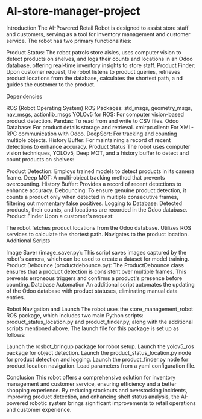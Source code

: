 # AI-store-manager-project
Introduction
The AI-Powered Retail Robot is designed to assist store staff and customers, 
serving as a tool for inventory management and customer service. 
The robot has two primary functionalities:

Product Status: The robot patrols store aisles, uses computer vision to detect products on shelves, 
and logs their counts and locations in an Odoo database, 
offering real-time inventory insights to store staff.
Product Finder: Upon customer request, the robot listens to product queries, 
retrieves product locations from the database, calculates the shortest path, a
nd guides the customer to the product.

Dependencies

ROS (Robot Operating System)
ROS Packages: std_msgs, geometry_msgs, nav_msgs, actionlib_msgs
YOLOv5 for ROS: For computer vision-based product detection.
Pandas: To read from and write to CSV files.
Odoo Database: For product details storage and retrieval.
xmlrpc.client: For XML-RPC communication with Odoo.
DeepSort: For tracking and counting multiple objects.
History Buffer: For maintaining a record of recent detections to enhance accuracy.
Product Status
The robot uses computer vision techniques, YOLOv5, Deep MOT, and a history buffer to detect and count products on shelves:

Product Detection: Employs trained models to detect products in its camera frame.
Deep MOT: A multi-object tracking method that prevents overcounting.
History Buffer: Provides a record of recent detections to enhance accuracy.
Debouncing: To ensure genuine product detection, it counts a product only when detected in multiple consecutive frames, 
filtering out momentary false positives.
Logging to Database: Detected products, their counts, and locations are recorded in the Odoo database.
Product Finder
Upon a customer's request:

The robot fetches product locations from the Odoo database.
Utilizes ROS services to calculate the shortest path.
Navigates to the product location.
Additional Scripts

Image Saver (image_saver.py): This script saves images captured by the robot's camera,
which can be used to create a dataset for model training.
Product Debounce (productdebounce.py): The ProductDebounce class ensures that a product detection is consistent over multiple frames. 
This prevents erroneous triggers and confirms a product's presence before counting.
Database Automation
An additional script automates the updating of the Odoo database with product statuses, eliminating manual data entries.

Robot Navigation and Launch
The robot uses the store_management_robot ROS package, which includes two main Python scripts: 
product_status_location.py and product_finder.py, along with the additional scripts mentioned above.
The launch file for this package is set up as follows:

Launch the rosbot_bringup package for robot setup.
Launch the yolov5_ros package for object detection.
Launch the product_status_location.py node for product detection and logging.
Launch the product_finder.py node for product location navigation.
Load parameters from a yaml configuration file.

Conclusion
This robot offers a comprehensive solution for inventory management and customer service, 
ensuring efficiency and a better shopping experience. By reducing stockouts and overstocking incidents, 
improving product detection, and enhancing shelf status analysis, 
the AI-powered robotic system brings significant improvements to retail operations and customer experience.
